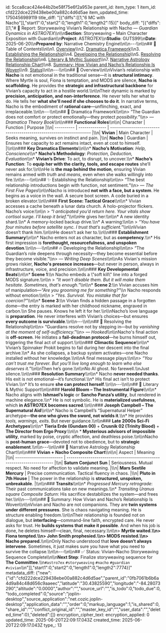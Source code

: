 id: 5cca8cac424e44b2be58f75e6f2a953e
parent_id: 
item_type: 1
item_id: cfd222dce229438ebe00a882c4d6d5ae
item_updated_time: 1750456989119
title_diff: "[{\"diffs\":[[1,\"6 MC with Nacho\"]],\"start1\":0,\"start2\":0,\"length1\":0,\"length2\":15}]"
body_diff: "[{\"diffs\":[[1,\"# 📘 Report: Storyweaving Vivian’s Relationship with Nacho — *Guardian Dynamics in ASTRO7EX*\\\n\\\n**Section**: Storyweaving – Main Character Exposition with Guardian\\\n**Project**: ASTRO7EX\\\n**Studio**: GUTS99\\\n**Date**: 2025-06-20\\\n**Prepared by**: Narrative Chemistry Engine\\\n\\\n---\\\n\\\n## 📓 Table of Contents\\\n\\\n1. [Overview](#overview)\\\n2. [Dramatica Framework](#dramatica-framework)\\\n3. [Establishing the Relationship](#establishing-the-relationship)\\\n4. [Developing the Relationship](#developing-the-relationship)\\\n5. [Resolving the Relationship](#resolving-the-relationship)\\\n6. [Literary & Mythic Support](#literary--mythic-support)\\\n7. [Narrative Astrology Relationship Chart](#narrative-astrology-relationship-chart)\\\n8. [Summary: How Vivian and Nacho’s Relationship Is Woven](#summary-how-vivian-and-nachos-relationship-is-woven)\\\n9. [Status](#status)\\\n\\\n---\\\n\\\n## 🧠 Overview\\\n\\\nVivian’s relationship with **Nacho** is not emotional in the traditional sense—it is **structural intimacy**. Where Myrtle is soul, Fiona is temptation, and MODS are silence, **Nacho is scaffolding**. He provides the **strategic and infrastructural backbone** for Vivian’s capacity to act in a hostile world.\\\n\\\nTheir dynamic is marked by **precision, anticipation, and non-interference**. He never tells her what to do. He tells her **what she’ll need if she chooses to do it**. In narrative terms, Nacho is the embodiment of **rational care**—unflinching, exact, and irreplaceable.\\\n\\\n---\\\n\\\n## 🧱 Dramatica Framework\\\n\\\n> “The Guardian does not comfort or protect emotionally—they protect *possibility.*”\\\n> — *Dramatica Theory Book*\\\n\\\n### **Functional Roles**\\\n\\\n| Character  | Function       | Purpose                                                              |\\\n| ---------- | -------------- | -------------------------------------------------------------------- |\\\n| **Vivian** | Main Character | Seeks meaning, survives on instinct and pain.                        |\\\n| **Nacho**  | Guardian       | Ensures her capacity to act remains intact, even at cost to himself. |\\\n\\\n### **Key Dramatica Elements**\\\n\\\n* **Nacho’s Motivation**: *Help, Conscience*\\\n* **Nacho’s Methodology**: *Protection, Deduction, Evaluation*\\\n* **Vivian’s Drive**: To act, to disrupt, to uncover.\\\n* **Nacho’s Function**: To **equip her with the clarity, tools, and escape routes** she’ll never ask for.\\\n\\\nHe is **the map behind the motion**, ensuring Vivian remains armed with *truth* and *means*, even when she walks willingly into fire.\\\n\\\n---\\\n\\\n## ✨ Establishing the Relationship\\\n\\\n> “The best relationship introductions begin with function, not sentiment.”\\\n> — *The First Five Pages*\\\n\\\nNacho is introduced **not with a face, but a system**. He begins as a voice in the wall. A secure boot screen. A code buried in a broken elevator.\\\n\\\n### **First Scene: Tactical Grace**\\\n\\\n* Vivian accesses a cache beneath a lunar data church. A holo-projector flickers. Nacho’s voice:\\\n\\\n  > *“I anticipated you’d return here. Your vitals show cortisol surge. I’ll keep it brief.”*\\\n\\\nHe gives her:\\\n\\\n* A new identity shard.\\\n* A memory-locked backup drive.\\\n* A warning:\\\n\\\n  > *“You have four minutes before satellite sync. I trust that’s sufficient.”*\\\n\\\nVivian doesn’t thank him.\\\n\\\nHe doesn’t ask her to.\\\n\\\n### **Establishment Summary**\\\n\\\n* Nacho enters not as character, but as **competency**.\\\n* His first impression is **forethought, resourcefulness, and unspoken devotion**.\\\n\\\n---\\\n\\\n## 🔥 Developing the Relationship\\\n\\\n> “The Guardian’s role deepens through necessity—they become essential before they become visible.”\\\n> — *Writing Deep Scenes*\\\n\\\nAs Vivian's mission grows riskier, **Nacho's presence increases**—but never in person, always in infrastructure, voice, and precision.\\\n\\\n### **Key Developmental Beats**\\\n\\\n* **Scene 1**:\\\n  Nacho embeds a \\\"soft kill\\\" line into a forged MODS signature.\\\n\\\n  > *“It won’t disable them. But it will make them hesitate. Sometimes, that’s enough.”*\\\n\\\n* **Scene 2**:\\\n  Vivian accuses him of manipulation—*“Are you grooming me for something?”*\\\n  Nacho responds without emotion:\\\n\\\n  > *“Yes. Survival. You mistake that for coercion?”*\\\n\\\n* **Scene 3**:\\\n  Vivian finds a hidden passage in a forgotten dome—the entry is marked with her childhood nickname, engraved in carbon.\\\n  She pauses. Knows he left it for her.\\\n\\\nNacho’s love language is **preparation**. He never interferes with Vivian’s choices—but ensures **every outcome is survivable**.\\\n\\\n---\\\n\\\n## 🧨 Resolving the Relationship\\\n\\\n> “Guardians resolve not by stepping in—but by *vanishing at the moment of self-sufficiency*.”\\\n> — *Hooked*\\\n\\\nNacho's final action is **off-screen**. He initiates a **fail-deadman protocol**—he burns himself out, triggering the final act of support.\\\n\\\n### **Climactic Sequence**\\\n\\\n* Vivian’s Spinnaker Prokit begins to fail during her descent into the final archive.\\\n* As she collapses, a backup system activates—one Nacho installed without her knowledge.\\\n\\\nA final message plays:\\\n\\\n> *“You can’t trust me forever. But you’ll live long enough to learn who else deserves it.”*\\\n\\\nThen he’s gone.\\\n\\\nNo AI ghost. No farewell.\\\nJust silence.\\\n\\\n### **Resolution Summary**\\\n\\\n* Nacho **never needed thanks**. His exit is not emotional—it’s functional.\\\n* His final act isn’t to protect Vivian.\\\n* It’s to ensure **she can protect herself**.\\\n\\\n---\\\n\\\n## 📖 Literary & Mythic Support\\\n\\\n### **Harold Bloom – The Instrumental Figure**\\\n\\\n* Nacho aligns with **Ishmael’s logic** or **Sancho Panza’s utility**, but rendered in machine elegance.\\\n* He is not symbolic. He is **materialized usefulness**, which **in ASTRO7EX becomes sacred**.\\\n\\\n### **Joseph Campbell – The Supernatural Aid**\\\n\\\n* Nacho is Campbell’s “Supernatural Helper” archetype—**the one who gives the sword, not wields it**.\\\n* He provides *tools, warnings, exits*. But never guidance.\\\n\\\n### **Late 2000s Sci-Fi Archetypes**\\\n\\\n* **Tieria Erde (Gundam 00)** + **Crusnik 02 (Trinity Blood)** + **The Director from Ergo Proxy**:\\\n\\\n  * **Mysterious advisors of impossible utility**, marked by poise, cryptic affection, and deathless poise.\\\n\\\nNacho is **post-human grace**—devoted not to obedience, but to **strategic enablement**.\\\n\\\n---\\\n\\\n## 🌌 Narrative Astrology Relationship Chart\\\n\\\n### **Vivian + Nacho Composite Chart**\\\n\\\n| Aspect                   | Meaning                                                                 |\\\n| ------------------------ | ----------------------------------------------------------------------- |\\\n| **Saturn Conjunct Sun**  | Seriousness. Mutual respect. No need for affection to validate meaning. |\\\n| **Mars Sextile Mercury** | Precise communication. Tactical fluency in chaos.                       |\\\n| **Pluto in 7th House**   | The power in the relationship is **structured, unspoken, unbreakable**. |\\\n\\\n### **Transits**\\\n\\\n* *Progressed Mercury retrograde*: Their past communications take on new meanings.\\\n* *Transiting Uranus square Composite Saturn*: His sacrifice destabilizes the system—and frees her.\\\n\\\n---\\\n\\\n## 🎯 Summary: How Vivian and Nacho’s Relationship Is Woven\\\n\\\nVivian and Nacho are not companions. They are **twin systems under different pressures**. She is chaos navigating meaning. He is structure enabling freedom.\\\n\\\nTheir relationship is founded not on dialogue, but **interfacing**—command-line faith, encrypted care. He never asks for trust. He **builds systems that make it possible**. And when his job is done, he deletes himself—clean, final, necessary.\\\n\\\n> **Myrtle waited.\\\n> Fiona tempted.\\\n> John Smith prophesied.\\\n> MODS resisted.\\\n> Nacho prepared.**\\\n\\\nOnly Nacho understood that **love doesn’t always intervene**. Sometimes, it just makes sure you have what you need to survive the collapse.\\\n\\\n---\\\n\\\n## ✅ Status: Vivian–Nacho Storyweaving Sequence Complete\\\n\\\n**Next Step**: Finalize storyweaving sequence for **The Committee**.\\\n`#astro7ex` `#storyweaving` `#nacho` `#guardian` `#vivian`\\\n\"]],\"start1\":0,\"start2\":0,\"length1\":0,\"length2\":7774}]"
metadata_diff: {"new":{"id":"cfd222dce229438ebe00a882c4d6d5ae","parent_id":"0fb7061b6b6a4d9a84c48d656c9aaeec","latitude":"30.43825590","longitude":"-84.28073290","altitude":"0.0000","author":"","source_url":"","is_todo":0,"todo_due":0,"todo_completed":0,"source":"joplin-desktop","source_application":"net.cozic.joplin-desktop","application_data":"","order":0,"markup_language":1,"is_shared":0,"share_id":"","conflict_original_id":"","master_key_id":"","user_data":"","deleted_time":0},"deleted":[]}
encryption_cipher_text: 
encryption_applied: 0
updated_time: 2025-06-20T22:09:17.043Z
created_time: 2025-06-20T22:09:17.043Z
type_: 13